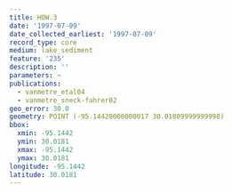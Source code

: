 ```yaml
---
title: HOW.3
date: '1997-07-09'
date_collected_earliest: '1997-07-09'
record_type: core
medium: lake_sediment
feature: '235'
description: ''
parameters: ~
publications:
  - vanmetre_etal04
  - vanmetre_sneck-fahrer02
geo_error: 30.0
geometry: POINT (-95.14420000000017 30.01809999999998)
bbox:
  xmin: -95.1442
  ymin: 30.0181
  xmax: -95.1442
  ymax: 30.0181
longitude: -95.1442
latitude: 30.0181
---
```

